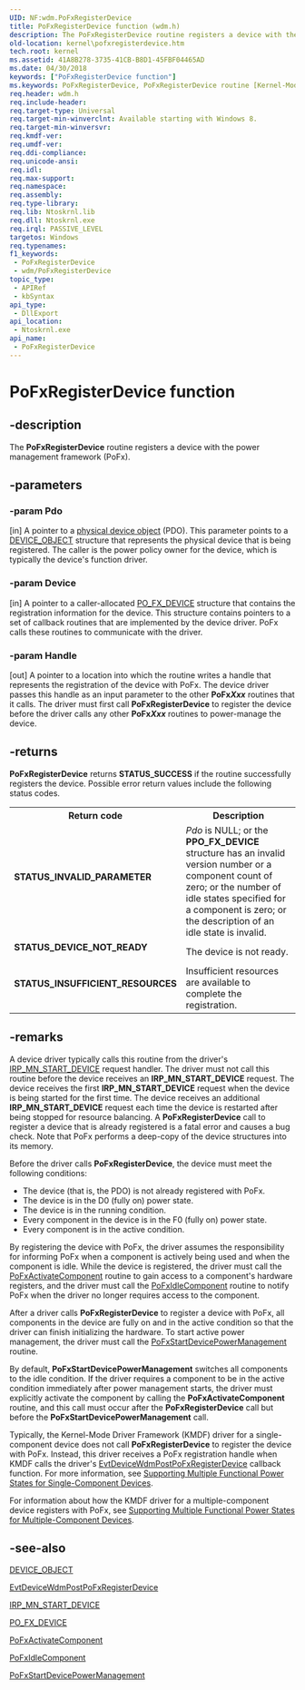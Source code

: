 ```yaml
---
UID: NF:wdm.PoFxRegisterDevice
title: PoFxRegisterDevice function (wdm.h)
description: The PoFxRegisterDevice routine registers a device with the power management framework (PoFx).
old-location: kernel\pofxregisterdevice.htm
tech.root: kernel
ms.assetid: 41A8B278-3735-41CB-B8D1-45FBF04465AD
ms.date: 04/30/2018
keywords: ["PoFxRegisterDevice function"]
ms.keywords: PoFxRegisterDevice, PoFxRegisterDevice routine [Kernel-Mode Driver Architecture], kernel.pofxregisterdevice, wdm/PoFxRegisterDevice
req.header: wdm.h
req.include-header: 
req.target-type: Universal
req.target-min-winverclnt: Available starting with Windows 8.
req.target-min-winversvr: 
req.kmdf-ver: 
req.umdf-ver: 
req.ddi-compliance: 
req.unicode-ansi: 
req.idl: 
req.max-support: 
req.namespace: 
req.assembly: 
req.type-library: 
req.lib: Ntoskrnl.lib
req.dll: Ntoskrnl.exe
req.irql: PASSIVE_LEVEL
targetos: Windows
req.typenames: 
f1_keywords:
 - PoFxRegisterDevice
 - wdm/PoFxRegisterDevice
topic_type:
 - APIRef
 - kbSyntax
api_type:
 - DllExport
api_location:
 - Ntoskrnl.exe
api_name:
 - PoFxRegisterDevice
---
```


# PoFxRegisterDevice function


## -description

The <b>PoFxRegisterDevice</b> routine registers a device with the power management framework (PoFx).

## -parameters

### -param Pdo 

[in]
A pointer to a <a href="https://docs.microsoft.com/windows-hardware/drivers/">physical device object</a> (PDO). This parameter points to a <a href="https://docs.microsoft.com/windows-hardware/drivers/ddi/wdm/ns-wdm-_device_object">DEVICE_OBJECT</a> structure that represents the physical device that is being registered. The caller is the power policy owner for the device, which is typically the device's function driver.

### -param Device 

[in]
A pointer to a caller-allocated <a href="https://docs.microsoft.com/windows-hardware/drivers/ddi/wdm/ns-wdm-_po_fx_device_v1">PO_FX_DEVICE</a> structure that contains the registration information for the device. This structure contains pointers to a set of callback routines that are implemented by the device driver. PoFx calls these routines to communicate with the driver.

### -param Handle 

[out]
A pointer to a location into which the routine writes a handle that represents the registration of the device with PoFx. The device driver passes this handle as an input parameter to the other <b>PoFx<i>Xxx</i></b> routines that it calls. The driver must first call <b>PoFxRegisterDevice</b> to register the device before the driver calls any other <b>PoFx<i>Xxx</i></b> routines to power-manage the device.

## -returns

<b>PoFxRegisterDevice</b> returns <b>STATUS_SUCCESS</b> if the routine successfully registers the device. Possible error return values include the following status codes.

<table>
<tr>
<th>Return code</th>
<th>Description</th>
</tr>
<tr>
<td width="40%">
<dl>
<dt><b><b>STATUS_INVALID_PARAMETER</b></b></dt>
</dl>
</td>
<td width="60%">
<i>Pdo</i> is NULL; or the <b>PPO_FX_DEVICE</b> structure has an invalid version number or a component count of zero; or the number of idle states specified for a component is zero; or the description of an idle state is invalid.

</td>
</tr>
<tr>
<td width="40%">
<dl>
<dt><b><b>STATUS_DEVICE_NOT_READY</b></b></dt>
</dl>
</td>
<td width="60%">
The device is not ready.

</td>
</tr>
<tr>
<td width="40%">
<dl>
<dt><b><b>STATUS_INSUFFICIENT_RESOURCES</b></b></dt>
</dl>
</td>
<td width="60%">
Insufficient resources are available to complete the registration.

</td>
</tr>
</table>

## -remarks

A device driver typically calls this routine from the driver's <a href="https://docs.microsoft.com/windows-hardware/drivers/kernel/irp-mn-start-device">IRP_MN_START_DEVICE</a> request handler. The driver must not call this routine before the device receives an <b>IRP_MN_START_DEVICE</b> request. The device receives the first <b>IRP_MN_START_DEVICE</b> request when the device is being started for the first time. The device receives an additional <b>IRP_MN_START_DEVICE</b> request each time the device is restarted after being stopped for resource balancing. A <b>PoFxRegisterDevice</b> call to register a device that is already registered is a fatal error and causes a bug check. Note that PoFx performs a deep-copy of the device structures into its memory. 

Before the driver calls <b>PoFxRegisterDevice</b>, the device must meet the following conditions:

<ul>
<li>The device (that is, the PDO) is not already registered with PoFx.</li>
<li>The device is in the D0 (fully on) power state.</li>
<li>The device is in the running condition.</li>
<li>Every component in the device is in the F0 (fully on) power state.</li>
<li>Every component is in the active condition.</li>
</ul>
By registering the device with PoFx, the driver assumes the responsibility for informing PoFx when a component is actively being used and when the component is idle. While the device is registered, the driver must call the <a href="https://docs.microsoft.com/windows-hardware/drivers/ddi/wdm/nf-wdm-pofxactivatecomponent">PoFxActivateComponent</a> routine to gain access to a component's hardware registers, and the driver must call the <a href="https://docs.microsoft.com/windows-hardware/drivers/ddi/wdm/nf-wdm-pofxidlecomponent">PoFxIdleComponent</a> routine to notify PoFx when the driver no longer requires access to the component.

After a driver calls <b>PoFxRegisterDevice</b> to register a device with PoFx, all components in the device are fully on and in the active condition so that the driver can finish initializing the hardware. To start active power management, the driver must call the <a href="https://docs.microsoft.com/windows-hardware/drivers/ddi/wdm/nf-wdm-pofxstartdevicepowermanagement">PoFxStartDevicePowerManagement</a> routine.

By default, <b>PoFxStartDevicePowerManagement</b> switches all components to the idle condition. If the driver requires a component to be in the active condition immediately after power management starts, the driver must explicitly activate the component by calling the <b>PoFxActivateComponent</b> routine, and this call must occur after the <b>PoFxRegisterDevice</b> call but before the <b>PoFxStartDevicePowerManagement</b> call.

Typically, the Kernel-Mode Driver Framework (KMDF) driver for a single-component device does not call <b>PoFxRegisterDevice</b> to register the device with PoFx. Instead, this driver receives a PoFx registration handle when KMDF calls the driver's <a href="https://docs.microsoft.com/windows-hardware/drivers/ddi/wdfdevice/nc-wdfdevice-evt_wdfdevice_wdm_post_po_fx_register_device">EvtDeviceWdmPostPoFxRegisterDevice</a> callback function. For more information, see <a href="https://docs.microsoft.com/windows-hardware/drivers/wdf/supporting-multiple-functional-power-states-for-single-component-devices">Supporting Multiple Functional Power States for Single-Component Devices</a>.

For information about how the KMDF driver for a multiple-component device registers with PoFx, see <a href="https://docs.microsoft.com/windows-hardware/drivers/wdf/supporting-multiple-functional-power-states-for-multiple-component-devices">Supporting Multiple Functional Power States for Multiple-Component Devices</a>.

## -see-also

<a href="https://docs.microsoft.com/windows-hardware/drivers/ddi/wdm/ns-wdm-_device_object">DEVICE_OBJECT</a>



<a href="https://docs.microsoft.com/windows-hardware/drivers/ddi/wdfdevice/nc-wdfdevice-evt_wdfdevice_wdm_post_po_fx_register_device">EvtDeviceWdmPostPoFxRegisterDevice</a>



<a href="https://docs.microsoft.com/windows-hardware/drivers/kernel/irp-mn-start-device">IRP_MN_START_DEVICE</a>



<a href="https://docs.microsoft.com/windows-hardware/drivers/ddi/wdm/ns-wdm-_po_fx_device_v1">PO_FX_DEVICE</a>



<a href="https://docs.microsoft.com/windows-hardware/drivers/ddi/wdm/nf-wdm-pofxactivatecomponent">PoFxActivateComponent</a>



<a href="https://docs.microsoft.com/windows-hardware/drivers/ddi/wdm/nf-wdm-pofxidlecomponent">PoFxIdleComponent</a>



<a href="https://docs.microsoft.com/windows-hardware/drivers/ddi/wdm/nf-wdm-pofxstartdevicepowermanagement">PoFxStartDevicePowerManagement</a>

